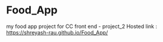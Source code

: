# Food_App
my food app project for CC front end - project_2
Hosted link : https://shreyash-rau.github.io/Food_App/

